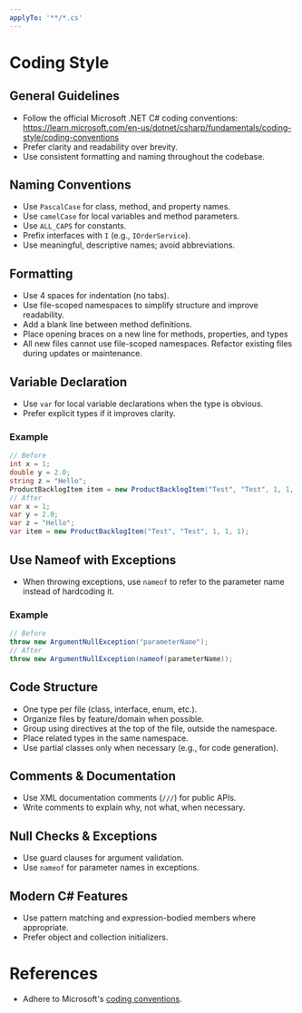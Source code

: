 ```yaml
---
applyTo: '**/*.cs'
---
```


# Coding Style

## General Guidelines
- Follow the official Microsoft .NET C# coding conventions: https://learn.microsoft.com/en-us/dotnet/csharp/fundamentals/coding-style/coding-conventions
- Prefer clarity and readability over brevity.
- Use consistent formatting and naming throughout the codebase.

## Naming Conventions
- Use `PascalCase` for class, method, and property names.
- Use `camelCase` for local variables and method parameters.
- Use `ALL_CAPS` for constants.
- Prefix interfaces with `I` (e.g., `IOrderService`).
- Use meaningful, descriptive names; avoid abbreviations.

## Formatting
- Use 4 spaces for indentation (no tabs).
- Use file-scoped namespaces to simplify structure and improve readability.
- Add a blank line between method definitions.
- Place opening braces on a new line for methods, properties, and types
- All new files cannot use file-scoped namespaces. Refactor existing files during updates or maintenance.

## Variable Declaration
- Use `var` for local variable declarations when the type is obvious.
- Prefer explicit types if it improves clarity.

### Example
```csharp
// Before
int x = 1;
double y = 2.0;
string z = "Hello";
ProductBacklogItem item = new ProductBacklogItem("Test", "Test", 1, 1, 1);
// After
var x = 1;
var y = 2.0;
var z = "Hello";
var item = new ProductBacklogItem("Test", "Test", 1, 1, 1);
```

## Use Nameof with Exceptions
- When throwing exceptions, use `nameof` to refer to the parameter name instead of hardcoding it.

### Example
```csharp
// Before
throw new ArgumentNullException("parameterName");
// After
throw new ArgumentNullException(nameof(parameterName));
```

## Code Structure
- One type per file (class, interface, enum, etc.).
- Organize files by feature/domain when possible.
- Group using directives at the top of the file, outside the namespace.
- Place related types in the same namespace.
- Use partial classes only when necessary (e.g., for code generation).

## Comments & Documentation
- Use XML documentation comments (`///`) for public APIs.
- Write comments to explain why, not what, when necessary.

## Null Checks & Exceptions
- Use guard clauses for argument validation.
- Use `nameof` for parameter names in exceptions.

## Modern C# Features
- Use pattern matching and expression-bodied members where appropriate.
- Prefer object and collection initializers.

# References
- Adhere to Microsoft's [coding conventions](https://learn.microsoft.com/en-us/dotnet/csharp/fundamentals/coding-style/coding-conventions).